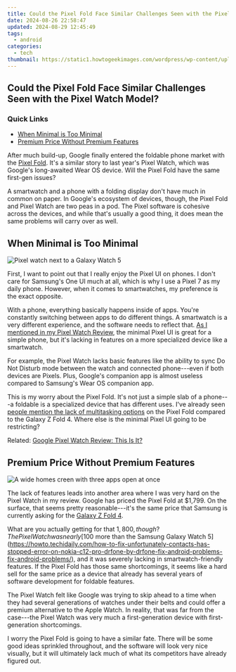 ```yaml
---
title: Could the Pixel Fold Face Similar Challenges Seen with the Pixel Watch Model?
date: 2024-08-26 22:58:47
updated: 2024-08-29 12:45:49
tags:
  - android
categories:
  - tech
thumbnail: https://static1.howtogeekimages.com/wordpress/wp-content/uploads/2023/05/52887350421_2fdf76ccf4_o.jpg
---
```


## Could the Pixel Fold Face Similar Challenges Seen with the Pixel Watch Model?

### Quick Links

* [When Minimal is Too Minimal](https://win11.techidaily.com/elevate-your-productivity-with-top-6-windows-apps/)
* [Premium Price Without Premium Features](https://screen-capture.techidaily.com/new-2024-approved-avoid-hassles-simple-iphone-screen-sharing/)

 After much build-up, Google finally entered the foldable phone market with the [Pixel Fold](https://some-skills.techidaily.com/the-ultimate-insight-into-dji-inspire-2-for-2024/). It's a similar story to last year's Pixel Watch, which was Google's long-awaited Wear OS device. Will the Pixel Fold have the same first-gen issues?

 A smartwatch and a phone with a folding display don't have much in common on paper. In Google's ecosystem of devices, though, the Pixel Fold and Pixel Watch are two peas in a pod. The Pixel software is cohesive across the devices, and while that's usually a good thing, it does mean the same problems will carry over as well.

##  When Minimal is Too Minimal

![Pixel watch next to a Galaxy Watch 5](https://static1.howtogeekimages.com/wordpress/wp-content/uploads/2022/10/Google-Pixel-Watch-Review-3.jpg?trim=1,1&amp;bg-color=000&amp;pad=1,1) 

 First, I want to point out that I really enjoy the Pixel UI on phones. I don't care for Samsung's One UI much at all, which is why I use a Pixel 7 as my daily phone. However, when it comes to smartwatches, my preference is the exact opposite.

 With a phone, everything basically happens inside of apps. You're constantly switching between apps to do different things. A smartwatch is a very different experience, and the software needs to reflect that. [As I mentioned in my Pixel Watch Review](https://facebook-video-recording.techidaily.com/repair-glitches-in-instagram-likescomments-for-2024/), the minimal Pixel UI is great for a simple phone, but it's lacking in features on a more specialized device like a smartwatch.

 For example, the Pixel Watch lacks basic features like the ability to sync Do Not Disturb mode between the watch and connected phone---even if both devices are Pixels. Plus, Google's companion app is almost useless compared to Samsung's Wear OS companion app.

 This is my worry about the Pixel Fold. It's not just a simple slab of a phone---a foldable is a specialized device that has different uses. I've already seen [people mention the lack of multitasking options](https://www.theverge.com/23715712/google-pixel-fold-phone-specs-features-price-hands-on) on the Pixel Fold compared to the Galaxy Z Fold 4\. Where else is the minimal Pixel UI going to be restricting?

Related: [Google Pixel Watch Review: This Is It?](https://facebook-video-recording.techidaily.com/repair-glitches-in-instagram-likescomments-for-2024/) 

##  Premium Price Without Premium Features

![A wide homes creen with three apps open at once](https://static1.howtogeekimages.com/wordpress/wp-content/uploads/2022/09/66d97e53.jpg) 

 The lack of features leads into another area where I was very hard on the Pixel Watch in my review. Google has priced the Pixel Fold at $1,799\. On the surface, that seems pretty reasonable---it's the same price that Samsung is currently asking for the [Galaxy Z Fold 4](https://some-approaches.techidaily.com/new-unlock-reddit-potentials-stepwise-procedures-for-sharing/).

 What are you actually getting for that $1,800, though? The Pixel Watch was nearly [$100 more than the Samsung Galaxy Watch 5](https://howto.techidaily.com/how-to-fix-unfortunately-contacts-has-stopped-error-on-nokia-c12-pro-drfone-by-drfone-fix-android-problems-fix-android-problems/), and it was severely lacking in smartwatch-friendly features. If the Pixel Fold has those same shortcomings, it seems like a hard sell for the same price as a device that already has several years of software development for foldable features.

 The Pixel Watch felt like Google was trying to skip ahead to a time when they had several generations of watches under their belts and could offer a premium alternative to the Apple Watch. In reality, that was far from the case---the Pixel Watch was very much a first-generation device with first-generation shortcomings.

 I worry the Pixel Fold is going to have a similar fate. There will be some good ideas sprinkled throughout, and the software will look very nice visually, but it will ultimately lack much of what its competitors have already figured out.

<ins class="adsbygoogle"
     style="display:block"
     data-ad-format="autorelaxed"
     data-ad-client="ca-pub-7571918770474297"
     data-ad-slot="1223367746"></ins>



<ins class="adsbygoogle"
     style="display:block"
     data-ad-client="ca-pub-7571918770474297"
     data-ad-slot="8358498916"
     data-ad-format="auto"
     data-full-width-responsive="true"></ins>
